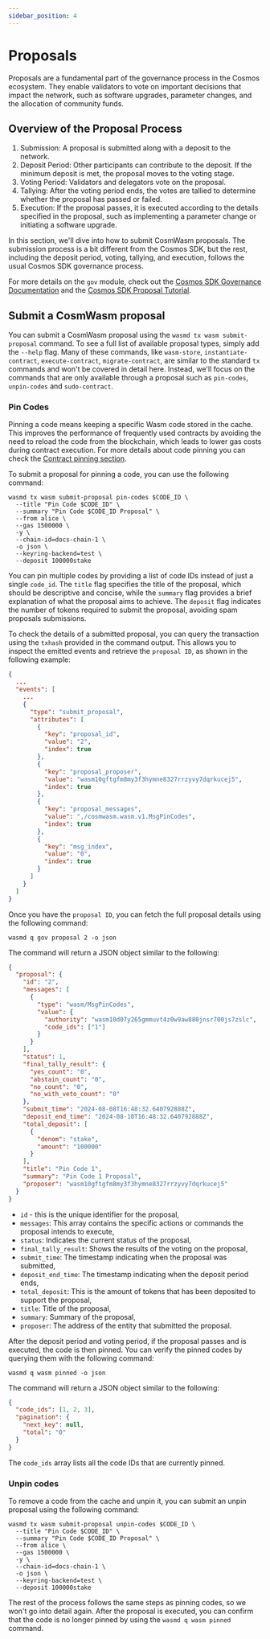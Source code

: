 ```yaml
---
sidebar_position: 4
---
```


# Proposals

Proposals are a fundamental part of the governance process in the Cosmos ecosystem. They enable
validators to vote on important decisions that impact the network, such as software upgrades,
parameter changes, and the allocation of community funds.

## Overview of the Proposal Process

1. Submission: A proposal is submitted along with a deposit to the network.
2. Deposit Period: Other participants can contribute to the deposit. If the minimum deposit is met,
   the proposal moves to the voting stage.
3. Voting Period: Validators and delegators vote on the proposal.
4. Tallying: After the voting period ends, the votes are tallied to determine whether the proposal
   has passed or failed.
5. Execution: If the proposal passes, it is executed according to the details specified in the
   proposal, such as implementing a parameter change or initiating a software upgrade.

In this section, we'll dive into how to submit CosmWasm proposals. The submission process is a bit
different from the Cosmos SDK, but the rest, including the deposit period, voting, tallying, and
execution, follows the usual Cosmos SDK governance process.

For more details on the `gov` module, check out the
[Cosmos SDK Governance Documentation](https://docs.cosmos.network/v0.50/build/modules/gov) and the
[Cosmos SDK Proposal Tutorial](https://tutorials.cosmos.network/tutorials/8-understand-sdk-modules/4-gov.html).

## Submit a CosmWasm proposal

You can submit a CosmWasm proposal using the `wasmd tx wasm submit-proposal` command. To see a full
list of available proposal types, simply add the `--help` flag. Many of these commands, like
`wasm-store`, `instantiate-contract`, `execute-contract`, `migrate-contract`, are similar to the
standard `tx` commands and won't be covered in detail here. Instead, we'll focus on the commands
that are only available through a proposal such as `pin-codes`, `unpin-codes` and `sudo-contract`.

### Pin Codes

Pinning a code means keeping a specific Wasm code stored in the cache. This improves the performance
of frequently used contracts by avoiding the need to reload the code from the blockchain, which
leads to lower gas costs during contract execution. For more details about code pinning you can
check the [Contract pinning section](../../core/architecture/pinning).

To submit a proposal for pinning a code, you can use the following command:

```shell
wasmd tx wasm submit-proposal pin-codes $CODE_ID \
  --title "Pin Code $CODE_ID" \
  --summary "Pin Code $CODE_ID Proposal" \
  --from alice \
  --gas 1500000 \
  -y \
  --chain-id=docs-chain-1 \
  -o json \
  --keyring-backend=test \
  --deposit 100000stake
```

You can pin multiple codes by providing a list of code IDs instead of just a single `code_id`. The
`title` flag specifies the title of the proposal, which should be descriptive and concise, while the
`summary` flag provides a brief explanation of what the proposal aims to achieve. The `deposit` flag
indicates the number of tokens required to submit the proposal, avoiding spam proposals submissions.

To check the details of a submitted proposal, you can query the transaction using the `txhash`
provided in the command output. This allows you to inspect the emitted events and retrieve the
`proposal ID`, as shown in the following example:

```json
{
  ...
  "events": [
    ...
    {
      "type": "submit_proposal",
      "attributes": [
        {
          "key": "proposal_id",
          "value": "2",
          "index": true
        },
        {
          "key": "proposal_proposer",
          "value": "wasm10gftgfm8my3f3hymne8327rrzyvy7dqrkucej5",
          "index": true
        },
        {
          "key": "proposal_messages",
          "value": ",/cosmwasm.wasm.v1.MsgPinCodes",
          "index": true
        },
        {
          "key": "msg_index",
          "value": "0",
          "index": true
        }
      ]
    }
  ]
}
```

Once you have the `proposal ID`, you can fetch the full proposal details using the following command:

```shell
wasmd q gov proposal 2 -o json
```

The command will return a JSON object similar to the following:

```json
{
  "proposal": {
    "id": "2",
    "messages": [
      {
        "type": "wasm/MsgPinCodes",
        "value": {
          "authority": "wasm10d07y265gmmuvt4z0w9aw880jnsr700js7zslc",
          "code_ids": ["1"]
        }
      }
    ],
    "status": 1,
    "final_tally_result": {
      "yes_count": "0",
      "abstain_count": "0",
      "no_count": "0",
      "no_with_veto_count": "0"
    },
    "submit_time": "2024-08-08T16:48:32.640792888Z",
    "deposit_end_time": "2024-08-10T16:48:32.640792888Z",
    "total_deposit": [
      {
        "denom": "stake",
        "amount": "100000"
      }
    ],
    "title": "Pin Code 1",
    "summary": "Pin Code 1 Proposal",
    "proposer": "wasm10gftgfm8my3f3hymne8327rrzyvy7dqrkucej5"
  }
}
```

- `id` - this is the unique identifier for the proposal,
- `messages`: This array contains the specific actions or commands the proposal intends to execute,
- `status`: Indicates the current status of the proposal,
- `final_tally_result`: Shows the results of the voting on the proposal,
- `submit_time`: The timestamp indicating when the proposal was submitted,
- `deposit_end_time`: The timestamp indicating when the deposit period ends,
- `total_deposit`: This is the amount of tokens that has been deposited to support the proposal,
- `title`: Title of the proposal,
- `summary`: Summary of the proposal,
- `proposer`: The address of the entity that submitted the proposal.

After the deposit period and voting period, if the proposal passes and is executed, the code is then
pinned. You can verify the pinned codes by querying them with the following command:

```shell
wasmd q wasm pinned -o json
```

The command will return a JSON object similar to the following:

```json
{
  "code_ids": [1, 2, 3],
  "pagination": {
    "next_key": null,
    "total": "0"
  }
}
```

The `code_ids` array lists all the code IDs that are currently pinned.

### Unpin codes

To remove a code from the cache and unpin it, you can submit an unpin proposal using the following command:

```shell
wasmd tx wasm submit-proposal unpin-codes $CODE_ID \
  --title "Pin Code $CODE_ID" \
  --summary "Pin Code $CODE_ID Proposal" \
  --from alice \
  --gas 1500000 \
  -y \
  --chain-id=docs-chain-1 \
  -o json \
  --keyring-backend=test \
  --deposit 100000stake
```

The rest of the process follows the same steps as pinning codes, so we won't go into detail again.
After the proposal is executed, you can confirm that the code is no longer pinned by using
the `wasmd q wasm pinned` command.
